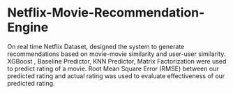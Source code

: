 # Netflix-Movie-Recommendation-Engine

On real time Netflix Dataset, designed the system to generate recommendations based on movie-movie similarity and user-user similarity.
XGBoost , Baseline Predictor, KNN Predictor, Matrix Factorization were used to predict rating of a movie. Root Mean Square Error (RMSE) between our predicted rating and actual rating was used to evaluate effectiveness of our predicted rating.
